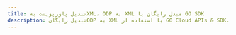 ---title: تبدیل پاورپوینت بهXML، ODP به XML مبدل رایگان یا GO SDKdescription: تبدیل رایگانODP به XML با استفاده از GO Cloud APIs & SDK. همچنین اسناد Microsoft PowerPoint را در Cloud ایجاد، ویرایش و رندر کنید.---